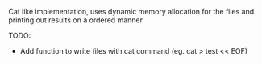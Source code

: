 Cat like implementation, uses dynamic memory allocation for the files and printing out results on a ordered manner

TODO:
- Add function to write files with cat command (eg. cat > test << EOF) 
